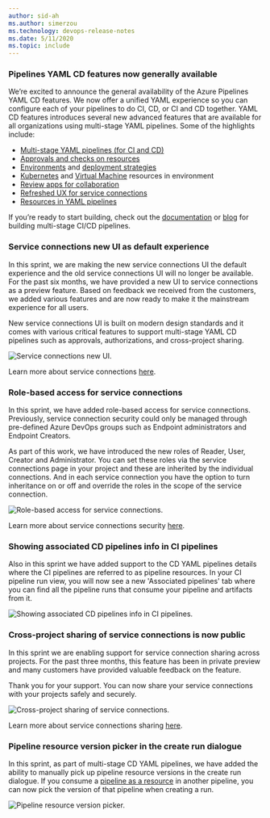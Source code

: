 ```yaml
---
author: sid-ah
ms.author: simerzou
ms.technology: devops-release-notes
ms.date: 5/11/2020
ms.topic: include
---
```


### Pipelines YAML CD features now generally available

We’re excited to announce the general availability of the Azure Pipelines YAML CD features. We now offer a unified YAML experience so you can configure each of your pipelines to do CI, CD, or CI and CD together. YAML CD features introduces several new advanced features that are available for all organizations using multi-stage YAML pipelines. Some of the highlights include:

- [Multi-stage YAML pipelines (for CI and CD)](/azure/devops/pipelines/process/stages?tabs=yaml&view=azure-devops&preserve-view=true) 
- [Approvals and checks on resources](/azure/devops/pipelines/process/approvals?tabs=check-pass&view=azure-devops&preserve-view=true)
- [Environments](/azure/devops/pipelines/process/environments?view=azure-devops&preserve-view=true) and [deployment strategies](/azure/devops/pipelines/process/deployment-jobs?view=azure-devops&preserve-view=true#deployment-strategies)
- [Kubernetes](/azure/devops/pipelines/process/environments-kubernetes?view=azure-devops&preserve-view=true) and [Virtual Machine](/azure/devops/pipelines/process/environments-virtual-machines?view=azure-devops&preserve-view=true) resources in environment
- [Review apps for collaboration](/azure/devops/pipelines/process/environments-kubernetes?view=azure-devops&preserve-view=true#setup-review-app)
- [Refreshed UX for service connections](/azure/devops/pipelines/library/service-endpoints?tabs=yaml&view=azure-devops&preserve-view=true) 
- [Resources in YAML pipelines](/azure/devops/pipelines/process/resources?tabs=schema&view=azure-devops&preserve-view=true)

If you’re ready to start building, check out the [documentation](/azure/devops/pipelines/yaml-schema?tabs=schema%2cparameter-schema&view=azure-devops&preserve-view=true)&nbsp;or [blog](https://devblogs.microsoft.com/devops/announcing-general-availability-of-azure-pipelines-yaml-cd)&nbsp;for building multi-stage CI/CD pipelines.

### Service connections new UI as default experience

In this sprint, we are making the new service connections UI the default experience and the old service connections UI will no longer be available. For the past six months, we have provided a new UI to service connections as a preview feature. Based on feedback we received from the customers, we added various features and are now ready to make it the mainstream experience for all users.

New service connections UI is built on modern design standards and it comes with various critical features to support multi-stage YAML CD pipelines such as approvals, authorizations, and cross-project sharing.

![Service connections new UI.](../../media/169-pipelines-3-0.png)

Learn more about service connections [here](/azure/devops/pipelines/library/service-endpoints).

### Role-based access for service connections

In this sprint, we have added role-based access for service connections. Previously, service connection security could only be managed through pre-defined Azure DevOps groups such as Endpoint administrators and Endpoint Creators.

As part of this work, we have introduced the new roles of Reader, User, Creator and Administrator. You can set these roles via the service connections page in your project and these are inherited by the individual connections. And in each service connection you have the option to turn inheritance on or off and override the roles in the scope of the service connection.

![Role-based access for service connections.](../../media/169-pipelines-0-0.png)

Learn more about service connections security [here](/azure/devops/pipelines/library/service-endpoints).

### Showing associated CD pipelines info in CI pipelines

Also in this sprint we have added support to the CD YAML pipelines details where the CI pipelines are referred to as pipeline resources. In your CI pipeline run view, you will now see a new 'Associated pipelines' tab where you can find all the pipeline runs that consume your pipeline and artifacts from it.

![Showing associated CD pipelines info in CI pipelines.](../../media/169-pipelines-5-0.png)

### Cross-project sharing of service connections is now public

In this sprint we are enabling support for service connection sharing across projects. For the past three months, this feature has been in private preview and many customers have provided valuable feedback on the feature.

Thank you for your support. You can now share your service connections with your projects safely and securely.

![Cross-project sharing of service connections.](../../media/169-pipelines-4-0.png)

Learn more about service connections sharing [here](/azure/devops/pipelines/library/service-endpoints).

### Pipeline resource version picker in the create run dialogue

In this sprint, as part of multi-stage CD YAML pipelines, we have added the ability to manually pick up pipeline resource versions in the create run dialogue. If you consume a [pipeline as a resource](/azure/devops/pipelines/process/resources?tabs=schema&view=azure-devops&preserve-view=true#resources-pipelines) in another pipeline, you can now pick the version of that pipeline when creating a run.

![Pipeline resource version picker.](../../media/169-pipelines-2-0.png)